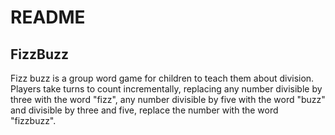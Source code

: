 # README

## FizzBuzz

Fizz buzz is a group word game for children to teach them about division. Players take turns to count incrementally, replacing any number divisible by three with the word "fizz", any number divisible by five with the word "buzz" and divisible by three and five, replace the number with the word "fizzbuzz".
